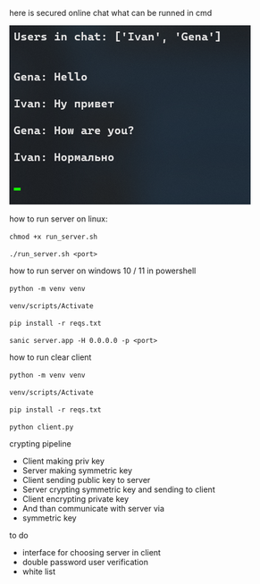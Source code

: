 here is secured online chat what can be runned in cmd 

![preview](preview.png)

how to run server on linux:

```chmod +x run_server.sh```

``` ./run_server.sh <port> ```

how to run server on windows 10 / 11 in powershell

```python -m venv venv```

```venv/scripts/Activate```

```pip install -r reqs.txt```

```sanic server.app -H 0.0.0.0 -p <port>```

how to run clear client

```python -m venv venv```

```venv/scripts/Activate```

```pip install -r reqs.txt ```

```python client.py```


crypting pipeline

* Client making priv key
* Server making symmetric key 
* Client sending public key to server
* Server crypting symmetric key and sending to client 
* Client encrypting private key 
* And than communicate with server via
* symmetric key

to do

* interface for choosing server in client 
* double password user verification
* white list
